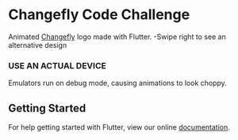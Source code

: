 # Changefly Code Challenge

Animated [Changefly](https://changefly.com) logo made with Flutter.
-Swipe right to see an alternative design

### USE AN ACTUAL DEVICE
Emulators run on debug mode, causing animations to look choppy.

## Getting Started

For help getting started with Flutter, view our online
[documentation](https://flutter.io/).
